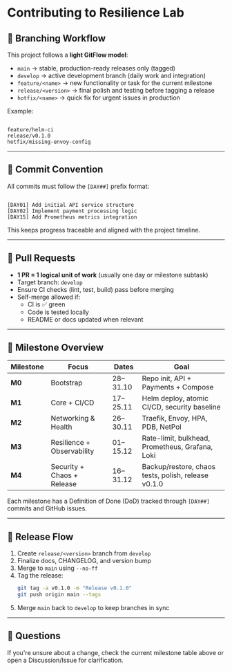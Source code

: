 # Contributing to Resilience Lab

## 🧭 Branching Workflow

This project follows a **light GitFlow model**:

- `main` → stable, production-ready releases only (tagged)
- `develop` → active development branch (daily work and integration)
- `feature/<name>` → new functionality or task for the current milestone
- `release/<version>` → final polish and testing before tagging a release
- `hotfix/<name>` → quick fix for urgent issues in production

Example:

```

feature/helm-ci
release/v0.1.0
hotfix/missing-envoy-config

```

---

## 🧱 Commit Convention

All commits must follow the `[DAY##]` prefix format:

```

[DAY01] Add initial API service structure
[DAY02] Implement payment processing logic
[DAY15] Add Prometheus metrics integration

```

This keeps progress traceable and aligned with the project timeline.

---

## 🔀 Pull Requests

- **1 PR = 1 logical unit of work** (usually one day or milestone subtask)
- Target branch: `develop`
- Ensure CI checks (lint, test, build) pass before merging
- Self-merge allowed if:
  - CI is ✅ green
  - Code is tested locally
  - README or docs updated when relevant

---

## 🧩 Milestone Overview

| Milestone | Focus                      | Dates    | Goal                                                |
| --------- | -------------------------- | -------- | --------------------------------------------------- |
| **M0**    | Bootstrap                  | 28–31.10 | Repo init, API + Payments + Compose                 |
| **M1**    | Core + CI/CD               | 17–25.11 | Helm deploy, atomic CI/CD, security baseline        |
| **M2**    | Networking & Health        | 26–30.11 | Traefik, Envoy, HPA, PDB, NetPol                    |
| **M3**    | Resilience + Observability | 01–15.12 | Rate-limit, bulkhead, Prometheus, Grafana, Loki     |
| **M4**    | Security + Chaos + Release | 16–31.12 | Backup/restore, chaos tests, polish, release v0.1.0 |

Each milestone has a Definition of Done (DoD) tracked through `[DAY##]` commits and GitHub issues.

---

## 🚀 Release Flow

1. Create `release/<version>` branch from `develop`
2. Finalize docs, CHANGELOG, and version bump
3. Merge to `main` using `--no-ff`
4. Tag the release:
   ```bash
   git tag -a v0.1.0 -m "Release v0.1.0"
   git push origin main --tags
   ```
5. Merge `main` back to `develop` to keep branches in sync

---

## 🧠 Questions

If you're unsure about a change, check the current milestone table above or open a Discussion/Issue for clarification.
